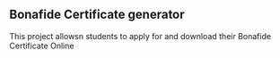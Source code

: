 ## Bonafide Certificate generator 

This project allowsn students to apply for and download their Bonafide Certificate Online